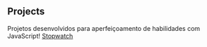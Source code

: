 ## Projects

Projetos desenvolvidos para aperfeiçoamento de habilidades com JavaScript!
<a href="./Stopwatch/index.html">Stopwatch</a>
